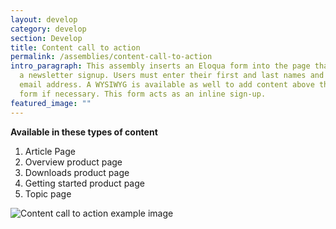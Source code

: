 ```yaml
---
layout: develop
category: develop
section: Develop
title: Content call to action
permalink: /assemblies/content-call-to-action
intro_paragraph: This assembly inserts an Eloqua form into the page that acts as
  a newsletter signup. Users must enter their first and last names and their
  email address. A WYSIWYG is available as well to add content above the Eloqua
  form if necessary. This form acts as an inline sign-up.
featured_image: ""
---
```

**Available in these types of content**

1. Article Page
2. Overview product page
3. Downloads product page
4. Getting started product page
5. Topic page

![Content call to action example image](/design-manual/assets/uploads/content_call_to_action-example.png)